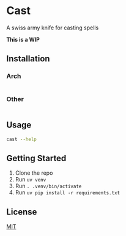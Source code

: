 # Cast

A swiss army knife for casting spells

**This is a WIP**

## Installation

### Arch

```bash

```

### Other

```bash

```

## Usage

```bash
cast --help
```

## Getting Started

1. Clone the repo
2. Run `uv venv`
3. Run `. .venv/bin/activate`
4. Run `uv pip install -r requirements.txt`

## License

[MIT](/LICENSE)
